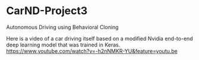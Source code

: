 # CarND-Project3
Autonomous Driving using Behavioral Cloning

Here is a video of a car driving itself based on a modified Nvidia end-to-end deep learning model that was trained in Keras.
https://www.youtube.com/watch?v=-h2nNMKR-YU&feature=youtu.be
